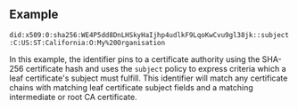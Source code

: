 ## Example

`did:x509:0:sha256:WE4P5dd8DnLHSkyHaIjhp4udlkF9LqoKwCvu9gl38jk::subject:C:US:ST:California:O:My%20Organisation`

In this example, the identifier pins to a certificate authority using the SHA-256 certificate hash and uses the `subject` policy to express criteria which a leaf certificate's subject must fulfill. This identifier will match any certificate chains with matching leaf certificate subject fields and a matching intermediate or root CA certificate.
